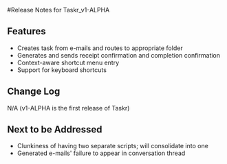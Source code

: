 #Release Notes for Taskr_v1-ALPHA

Features
-------
* Creates task from e-mails and routes to appropriate folder
* Generates and sends receipt confirmation and completion confirmation
* Context-aware shortcut menu entry
* Support for keyboard shortcuts


Change Log
-------
N/A (v1-ALPHA is the first release of Taskr)


Next to be Addressed
-------
* Clunkiness of having two separate scripts; will consolidate into one
* Generated e-mails' failure to appear in conversation thread
